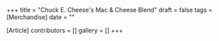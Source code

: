 +++
title = "Chuck E. Cheese's Mac & Cheese Blend"
draft = false
tags = [Merchandise]
date = ""

[Article]
contributors = []
gallery = []
+++